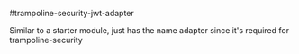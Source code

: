 #trampoline-security-jwt-adapter

Similar to a starter module, just has the name adapter since it's required for trampoline-security